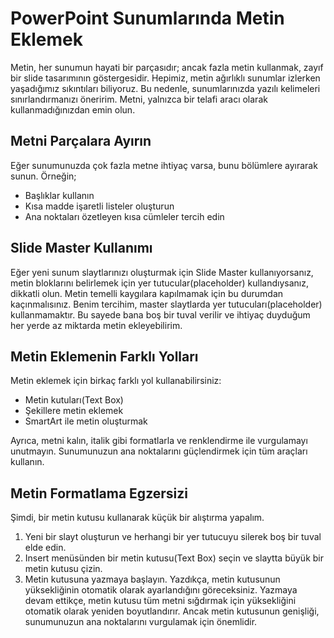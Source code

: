 # PowerPoint Sunumlarında Metin Eklemek

Metin, her sunumun hayati bir parçasıdır; ancak fazla metin kullanmak, zayıf bir slide tasarımının göstergesidir. 
Hepimiz, metin ağırlıklı sunumlar izlerken yaşadığımız sıkıntıları biliyoruz. 
Bu nedenle, sunumlarınızda yazılı kelimeleri sınırlandırmanızı öneririm. Metni, yalnızca bir telafi aracı olarak kullanmadığınızdan emin olun.

## Metni Parçalara Ayırın

Eğer sunumunuzda çok fazla metne ihtiyaç varsa, bunu bölümlere ayırarak sunun. Örneğin;

- Başlıklar kullanın
- Kısa madde işaretli listeler oluşturun
- Ana noktaları özetleyen kısa cümleler tercih edin

## Slide Master Kullanımı

Eğer yeni sunum slaytlarınızı oluşturmak için Slide Master kullanıyorsanız, metin bloklarını belirlemek için yer tutucular(placeholder) kullandıysanız, dikkatli olun. 
Metin temelli kaygılara kapılmamak için bu durumdan kaçınmalısınız. Benim tercihim, master slaytlarda yer tutucuları(placeholder) kullanmamaktır. 
Bu sayede bana boş bir tuval verilir ve ihtiyaç duyduğum her yerde az miktarda metin ekleyebilirim.

## Metin Eklemenin Farklı Yolları

Metin eklemek için birkaç farklı yol kullanabilirsiniz:

- Metin kutuları(Text Box)
- Şekillere metin eklemek
- SmartArt ile metin oluşturmak

Ayrıca, metni kalın, italik gibi formatlarla ve renklendirme ile vurgulamayı unutmayın. Sunumunuzun ana noktalarını güçlendirmek için tüm araçları kullanın.

## Metin Formatlama Egzersizi

Şimdi, bir metin kutusu kullanarak küçük bir alıştırma yapalım.

1. Yeni bir slayt oluşturun ve herhangi bir yer tutucuyu silerek boş bir tuval elde edin.
2. Insert menüsünden bir metin kutusu(Text Box) seçin ve slaytta büyük bir metin kutusu çizin.
3. Metin kutusuna yazmaya başlayın. Yazdıkça, metin kutusunun yüksekliğinin otomatik olarak ayarlandığını göreceksiniz.
Yazmaya devam ettikçe, metin kutusu tüm metni sığdırmak için yüksekliğini otomatik olarak yeniden boyutlandırır.
Ancak metin kutusunun genişliği, sunumunuzun ana noktalarını vurgulamak için önemlidir.

